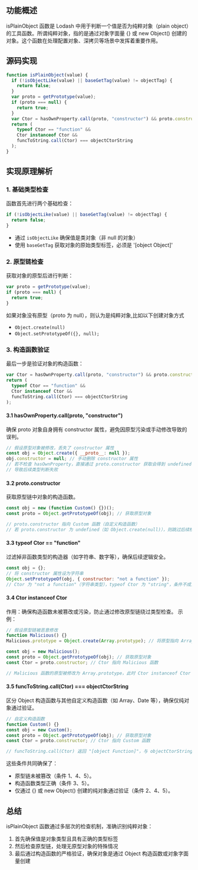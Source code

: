 ## 功能概述

isPlainObject 函数是 Lodash 中用于判断一个值是否为纯粹对象（plain object）的工具函数。所谓纯粹对象，指的是通过对象字面量 {} 或 new Object() 创建的对象。这个函数在处理配置对象、深拷贝等场景中发挥着重要作用。

## 源码实现

```js
function isPlainObject(value) {
  if (!isObjectLike(value) || baseGetTag(value) != objectTag) {
    return false;
  }
  var proto = getPrototype(value);
  if (proto === null) {
    return true;
  }
  var Ctor = hasOwnProperty.call(proto, "constructor") && proto.constructor;
  return (
    typeof Ctor == "function" &&
    Ctor instanceof Ctor &&
    funcToString.call(Ctor) === objectCtorString
  );
}
```

## 实现原理解析

### 1. 基础类型检查

函数首先进行两个基础检查：

```js
if (!isObjectLike(value) || baseGetTag(value) != objectTag) {
  return false;
}
```

- 通过 `isObjectLike` 确保值是类对象（非 null 的对象）
- 使用 `baseGetTag` 获取对象的原始类型标签，必须是 '[object Object]'

### 2. 原型链检查

获取对象的原型后进行判断：

```js
var proto = getPrototype(value);
if (proto === null) {
  return true;
}
```

如果对象没有原型（proto 为 null），则认为是纯粹对象,比如以下创建对象方式

- `Object.create(null)`
- `Object.setPrototypeOf({}, null);`

### 3. 构造函数验证

最后一步是验证对象的构造函数：

```js
var Ctor = hasOwnProperty.call(proto, "constructor") && proto.constructor;
return (
  typeof Ctor == "function" &&
  Ctor instanceof Ctor &&
  funcToString.call(Ctor) === objectCtorString
);
```

#### 3.1 hasOwnProperty.call(proto, "constructor")

确保 proto 对象自身拥有 constructor 属性，避免因原型污染或手动修改导致的误判。

```js
// 假设原型对象被修改，丢失了 constructor 属性
const obj = Object.create({ __proto__: null });
obj.constructor = null; // 手动删除 constructor 属性
// 若不检查 hasOwnProperty，直接通过 proto.constructor 获取会得到 undefined
// 导致后续类型判断失败
```

#### 3.2 proto.constructor

获取原型链中对象的构造函数。

```js
const obj = new (function Custom() {})();
const proto = Object.getPrototypeOf(obj); // 获取原型对象

// proto.constructor 指向 Custom 函数（自定义构造函数）
// 若 proto.constructor 为 undefined（如 Object.create(null)），则跳过后续检查
```

#### 3.3 typeof Ctor == "function"

过滤掉非函数类型的构造器（如字符串、数字等），确保后续逻辑安全。

```js
const obj = {};
// 将 constructor 属性设为字符串
Object.setPrototypeOf(obj, { constructor: "not a function" });
// Ctor 为 "not a function"（字符串类型），typeof Ctor 为 "string"，条件不成立
```

#### 3.4 Ctor instanceof Ctor

作用：确保构造函数未被篡改或污染，防止通过修改原型链绕过类型检查。
示例：

```js
// 假设原型链被恶意修改
function Malicious() {}
Malicious.prototype = Object.create(Array.prototype); // 将原型指向 Array.prototype

const obj = new Malicious();
const proto = Object.getPrototypeOf(obj); // 获取原型对象
const Ctor = proto.constructor; // Ctor 指向 Malicious 函数

// Malicious 函数的原型被修改为 Array.prototype，此时 Ctor instanceof Ctor 为 false
```

#### 3.5 funcToString.call(Ctor) === objectCtorString

区分 Object 构造函数与其他自定义构造函数（如 Array、Date 等），确保仅纯对象通过验证。

```js
// 自定义构造函数
function Custom() {}
const obj = new Custom();
const proto = Object.getPrototypeOf(obj); // 获取原型对象
const Ctor = proto.constructor; // Ctor 指向 Custom 函数

// funcToString.call(Ctor) 返回 "[object Function]"，与 objectCtorString（"[object Object]"）不匹配
```

这些条件共同确保了：

- 原型链未被篡改（条件 1、4、5）。
- 构造函数类型正确（条件 3、5）。
- 仅通过 {} 或 new Object() 创建的纯对象通过验证（条件 2、4、5）。

## 总结

isPlainObject 函数通过多层次的检查机制，准确识别纯粹对象：

1. 首先确保值是对象类型且具有正确的类型标签
2. 然后检查原型链，处理无原型对象的特殊情况
3. 最后通过构造函数的严格验证，确保对象是通过 Object 构造函数或对象字面量创建
